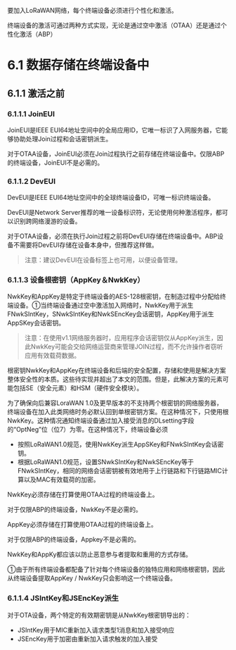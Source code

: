 要加入LoRaWAN网络，每个终端设备必须进行个性化和激活。

终端设备的激活可通过两种方式实现，无论是通过空中激活（OTAA）还是通过个性化激活（ABP）

# 6.1 数据存储在终端设备中

## 6.1.1 激活之前

### 6.1.1.1 JoinEUI

JoinEUI是IEEE EUI64地址空间中的全局应用ID，它唯一标识了入网服务器，它能够协助处理Join过程和会话密钥派生。

对于OTAA设备，JoinEUI必须在Join过程执行之前存储在终端设备中。仅限ABP的终端设备，JoinEUI不是必需的。

### 6.1.1.2 DevEUI

DevEUI是IEEE EUI64地址空间中的全球终端设备ID，可唯一标识终端设备。

DevEUI是Network Server推荐的唯一设备标识符，无论使用何种激活程序，都可以识别跨网络漫游的设备。

对于OTAA设备，必须在执行Join过程之前将DevEUI存储在终端设备中。ABP设备不需要将DevEUI存储在设备本身中，但推荐这样做。

> 注意：建议DevEUI在设备标签上也可用，以便设备管理。

### 6.1.1.3 设备根密钥（AppKey＆NwkKey）

NwkKey和AppKey是特定于终端设备的AES-128根密钥，在制造过程中分配给终端设备。①当终端设备通过空中激活加入网络时，NwkKey用于派生FNwkSIntKey，SNwkSIntKey和NwkSEncKey会话密钥，AppKey用于派生AppSKey会话密钥。

> 注意：在使用v1.1网络服务器时，应用程序会话密钥仅从AppKey派生，因此NwkKey可能会交给网络运营商来管理JOIN过程，而不允许操作者窃听应用有效载荷数据。

根密钥NwkKey和AppKey在终端设备和后端的安全配置，存储和使用是解决方案整体安全性的本质。这些待实现并超出了本文的范围。但是，此解决方案的元素可能包括SE（安全元素）和HSM（硬件安全模块）。

为了确保向后兼容LoraWAN 1.0及更早版本的不支持两个根密钥的网络服务器，终端设备在加入此类网络时务必默认回到单根密钥方案。在这种情况下，只使用根NwkKey。这种情况通知终端设备通过加入接受消息的DLsetting字段的“OptNeg”位（位7）为零。在这种情况下，终端设备必须

* 按照LoRaWAN1.0规范，使用NwkKey派生AppSKey和FNwkSIntKey会话密钥。
* 根据LoRaWAN1.0规范，设置SNwkSIntKey和NwkSEncKey等于FNwkSIntKey，相同的网络会话密钥被有效地用于上行链路和下行链路MIC计算以及MAC有效载荷的加密。

NwkKey必须存储在打算使用OTAA过程的终端设备上。

对于仅限ABP的终端设备，NwkKey不是必需的。

AppKey必须存储在打算使用OTAA过程的终端设备上。

对于仅限ABP的终端设备，Appkey不是必需的。

NwkKey和AppKy都应该以防止恶意参与者提取和重用的方式存储。

①由于所有终端设备都配备了针对每个终端设备的独特应用和网络根密钥，因此从终端设备提取AppKey / NwkKey只会影响这一个终端设备。

### 6.1.1.4 JSIntKey和JSEncKey派生

对于OTA设备，两个特定的有效期密钥是从NwkKey根密钥导出的：

* JSIntKey用于MIC重新加入请求类型1消息和加入接受响应
* JSEncKey用于加密由重新加入请求触发的加入接受



